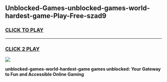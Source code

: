
## Unblocked-Games-unblocked-games-world-hardest-game-Play-Free-szad9
<h3>
<a href="https://premium76.site?title=unblocked-games-world-hardest-game&ref=10A">CLICK TO PLAY</a></h3>
<hr>

<h3>
<a href="https://premium76.site?title=unblocked-games-world-hardest-game&ref=10A">CLICK 2 PLAY</a>
  
</h3>

<a href="https://premium76.site?title=unblocked-games-world-hardest-game&ref=10A"><img src="https://clearcache.store/games.png"></a>


**unblocked-games-world-hardest-game games unblocked: Your Gateway to Fun and Accessible Online Gaming**
